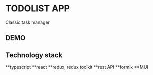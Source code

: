 # TODOLIST APP

Classic task manager

## DEMO

## Technology stack
**typescript
**react
**redux, redux toolkit
**rest API
**formik
**MUI


